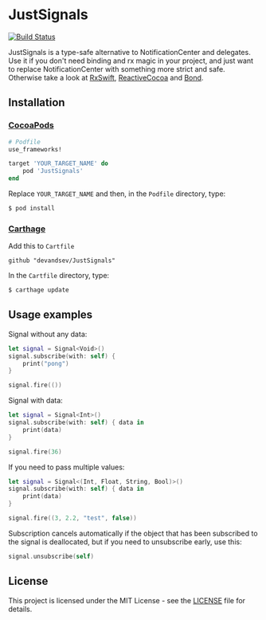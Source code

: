   # JustSignals

  [![Build Status](https://travis-ci.org/devandsev/JustSignals.svg?branch=develop)](https://travis-ci.org/devandsev/JustSignals)

  JustSignals is a type-safe alternative to NotificationCenter and delegates. Use it if you don't need binding and rx magic in your project, and just want to replace NotificationCenter with something more strict and safe. Otherwise take a look at [RxSwift](https://github.com/ReactiveX/RxSwift), [ReactiveCocoa](https://github.com/ReactiveCocoa/ReactiveCocoa) and [Bond](https://github.com/ReactiveKit/Bond).

  ## Installation

  ### [CocoaPods](https://guides.cocoapods.org/using/using-cocoapods.html)

  ```ruby
  # Podfile
  use_frameworks!

  target 'YOUR_TARGET_NAME' do
      pod 'JustSignals'
  end
  ```

  Replace `YOUR_TARGET_NAME` and then, in the `Podfile` directory, type:

  ```bash
  $ pod install
  ```

  ### [Carthage](https://github.com/Carthage/Carthage)

  Add this to `Cartfile`

  ```
  github "devandsev/JustSignals"
  ```

  In the `Cartfile` directory, type:

  ```bash
  $ carthage update
  ```

  ## Usage examples

  Signal without any data:

  ```swift
  let signal = Signal<Void>()
  signal.subscribe(with: self) {
      print("pong")
  }

  signal.fire(())
  ```

  Signal with data:

  ```swift
  let signal = Signal<Int>()
  signal.subscribe(with: self) { data in
      print(data)
  }

  signal.fire(36)
  ```

  If you need to pass multiple values:

  ```swift
  let signal = Signal<(Int, Float, String, Bool)>()
  signal.subscribe(with: self) { data in
      print(data)
  }

  signal.fire((3, 2.2, "test", false))
  ```

  Subscription cancels automatically if the object that has been subscribed to the signal is deallocated, but if you need to unsubscribe early, use this:

  ```swift
  signal.unsubscribe(self)
  ```
  
  ## License

  This project is licensed under the MIT License - see the [LICENSE](LICENSE) file for details.
